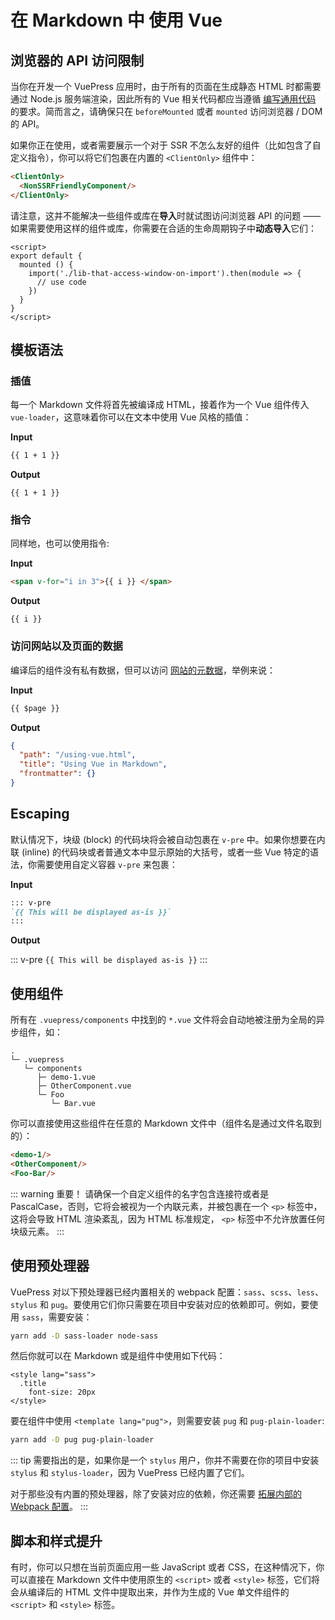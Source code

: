 # 在 Markdown 中 使用 Vue

## 浏览器的 API 访问限制

当你在开发一个 VuePress 应用时，由于所有的页面在生成静态 HTML 时都需要通过 Node.js 服务端渲染，因此所有的 Vue 相关代码都应当遵循 [编写通用代码](https://ssr.vuejs.org/zh/universal.html) 的要求。简而言之，请确保只在 `beforeMounted` 或者 `mounted` 访问浏览器 / DOM 的 API。

如果你正在使用，或者需要展示一个对于 SSR 不怎么友好的组件（比如包含了自定义指令），你可以将它们包裹在内置的 `<ClientOnly>` 组件中：

``` md
<ClientOnly>
  <NonSSRFriendlyComponent/>
</ClientOnly>
```

请注意，这并不能解决一些组件或库在**导入**时就试图访问浏览器 API 的问题 —— 如果需要使用这样的组件或库，你需要在合适的生命周期钩子中**动态导入**它们：

``` vue
<script>
export default {
  mounted () {
    import('./lib-that-access-window-on-import').then(module => {
      // use code
    })
  }
}
</script>
```

## 模板语法

### 插值

每一个 Markdown 文件将首先被编译成 HTML，接着作为一个 Vue 组件传入 `vue-loader`，这意味着你可以在文本中使用 Vue 风格的插值：

**Input**

``` md
{{ 1 + 1 }}
```

**Output**

<div class="language-text"><pre><code>{{ 1 + 1 }}</code></pre></div>

### 指令

同样地，也可以使用指令:

**Input**

``` md
<span v-for="i in 3">{{ i }} </span>
```

**Output**

<div class="language-text"><pre><code><span v-for="i in 3">{{ i }} </span></code></pre></div>

### 访问网站以及页面的数据

编译后的组件没有私有数据，但可以访问 [网站的元数据](./custom-themes.md#site-and-page-metadata)，举例来说：

**Input**

``` md
{{ $page }}
```

**Output**

``` json
{
  "path": "/using-vue.html",
  "title": "Using Vue in Markdown",
  "frontmatter": {}
}
```

## Escaping

默认情况下，块级 (block) 的代码块将会被自动包裹在 `v-pre` 中。如果你想要在内联 (inline) 的代码块或者普通文本中显示原始的大括号，或者一些 Vue 特定的语法，你需要使用自定义容器 `v-pre` 来包裹：

**Input**

``` md
::: v-pre
`{{ This will be displayed as-is }}`
:::
```

**Output**

::: v-pre
`{{ This will be displayed as-is }}`
:::

## 使用组件

所有在 `.vuepress/components` 中找到的 `*.vue` 文件将会自动地被注册为全局的异步组件，如：

```
.
└─ .vuepress
   └─ components
      ├─ demo-1.vue
      ├─ OtherComponent.vue
      └─ Foo
         └─ Bar.vue
```

你可以直接使用这些组件在任意的 Markdown 文件中（组件名是通过文件名取到的）：

``` md
<demo-1/>
<OtherComponent/>
<Foo-Bar/>
```

<demo-1></demo-1>

<OtherComponent/>

<Foo-Bar/>

::: warning 重要！
请确保一个自定义组件的名字包含连接符或者是 PascalCase，否则，它将会被视为一个内联元素，并被包裹在一个 `<p>` 标签中，这将会导致 HTML 渲染紊乱，因为 HTML 标准规定， `<p>` 标签中不允许放置任何块级元素。
:::


## 使用预处理器

VuePress 对以下预处理器已经内置相关的 webpack 配置：`sass`、`scss`、`less`、`stylus` 和 `pug`。要使用它们你只需要在项目中安装对应的依赖即可。例如，要使用 `sass`，需要安装：

``` bash
yarn add -D sass-loader node-sass
```
 
然后你就可以在 Markdown 或是组件中使用如下代码：

``` vue
<style lang="sass">
  .title
    font-size: 20px
</style>
```

要在组件中使用 `<template lang="pug">`，则需要安装 `pug` 和 `pug-plain-loader`:

``` bash
yarn add -D pug pug-plain-loader
```

::: tip
需要指出的是，如果你是一个 `stylus` 用户，你并不需要在你的项目中安装 `stylus` 和 `stylus-loader`，因为 VuePress 已经内置了它们。
  
对于那些没有内置的预处理器，除了安装对应的依赖，你还需要 [拓展内部的 Webpack 配置](../config/#configurewebpack)。
:::


## 脚本和样式提升

有时，你可以只想在当前页面应用一些 JavaScript 或者 CSS，在这种情况下，你可以直接在 Markdown 文件中使用原生的 `<script>` 或者 `<style>` 标签，它们将会从编译后的 HTML 文件中提取出来，并作为生成的 Vue 单文件组件的 `<script>` 和 `<style>` 标签。

<p class="demo" :class="$style.example"></p>

<style module>
.example {
  color: #41b883;
}
</style>

<script>
export default {
  mounted () {
    document.querySelector(`.${this.$style.example}`)
      .textContent = '这个块是被内联的脚本渲染的，样式也采用了内联样式。'
  }
}
</script>
